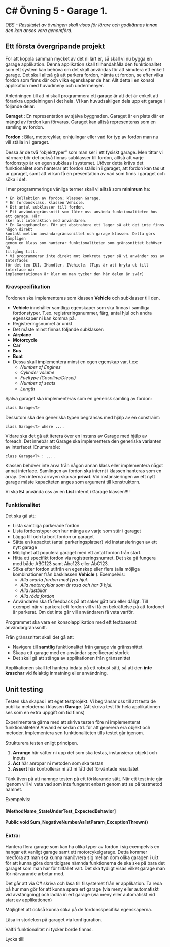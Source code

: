 # C# Övning 5 - Garage 1.

_OBS - Resultatet av övningen skall visas för lärare och godkännas innan den kan anses vara genomförd._

## Ett första övergripande projekt

För att koppla samman mycket av det ni lärt er, så skall vi nu bygga en garage applikation.
Denna applikation skall tillhandahålla den funktionalitet som ett system kan behöva om
det skall användas för att simulera ett enkelt garage. Det skall alltså gå att parkera fordon,
hämta ut fordon, se efter vilka fordon som finns där och vilka egenskaper de har. Allt detta
i en konsol applikation med huvudmeny och undermenyer.

Anledningen till att ni skall programmera ett garage är att det är enkelt att förankra
uppdelningen i det hela. Vi kan huvudsakligen dela upp ett garage i följande delar:

**Garaget** : En representation av själva byggnaden. Garaget är en plats där en mängd av
fordon kan förvaras. Garaget kan alltså representeras som en samling av fordon.

**Fordon** : Bilar, motorcyklar, enhjulingar eller vad för typ av fordon man nu vill ställa in i
garaget.

Dessa är de två “objekttyper” som man ser i ett fysiskt garage. Men tittar vi närmare bör
det också finnas subklasser till fordon, alltså att varje fordonstyp är en egen subklass i
systemet. Utöver detta krävs det funktionalitet som hanterar att fordon ställs in i garaget,
att fordon kan tas ut ur garaget, samt att vi kan få en presentation av vad som finns i
garaget och söka i det.

I mer programmerings vänliga termer skall vi alltså som **minimum** ha:

```
* En kollektion av fordon; klassen Garage.
* En fordonsklass, klassen Vehicle.
* Ett antal subklasser till fordon.
* Ett användargränssnitt som låter oss använda funktionaliteten hos ett garage. Här
sker all interaktion med användaren.
* En GarageHandler. För att abstrahera ett lager så att det inte finns någon direkt
kontakt mellan användargränssnittet och garage klassen. Detta görs lämpligen
genom en klass som hanterar funktionaliteten som gränssnittet behöver ha
tillgång till.
* Vi programmerar inte direkt mot konkreta typer så vi använder oss av Interfaces
för det tex IUI, IHandler, IVehicle. (Tips är att bryta ut till interface när
implementationen är klar om man tycker den här delen är svår)
```

### Kravspecifikation

Fordonen ska implementeras som klassen **Vehicle** och subklasser till den.
* **Vehicle** innehåller samtliga egenskaper som ska finnas i samtliga fordonstyper.
T.ex. registreringsnummer, färg, antal hjul och andra egenskaper ni kan komma på.
* Registreringsnumret är unikt
* Det måste minst finnas följande subklasser:
 * **Airplane**
 * **Motorcycle**
 * **Car**
 * **Bus**
 * **Boat**
* Dessa skall implementera minst en egen egenskap var, t.ex:
  * _Number of Engines_
  * _Cylinder volume_
  * _Fueltype (Gasoline/Diesel)_
  * _Number of seats_
  * _Length_

Själva garaget ska implementeras som en generisk samling av fordon:

```
class Garage<T>
```
Dessutom ska den generiska typen begränsas med hjälp av en constraint:

```
class Garage<T> where ....
```
Vidare ska det gå att iterera över en instans av Garage med hjälp av foreach. Det innebär
att Garage ska implementera den generiska varianten av interfacet IEnumerable:

```
class Garage<T> : ....
```
Klassen behöver inte ärva från någon annan klass eller implementera något annat
interface.
Samlingen av fordon ska internt i klassen hanteras som en array. Den interna arrayen ska
var **privat**. Vid instansieringen av ett nytt garage måste kapaciteten anges som argument
till konstruktorn.

Vi ska **EJ** använda oss av en **List<Vehicle>** internt i Garage klassen!!!!


### Funktionalitet

Det ska gå att:
* Lista samtliga parkerade fordon
* Lista fordonstyper och hur många av varje som står i garaget
* Lägga till och ta bort fordon ur garaget
* Sätta en kapacitet (antal parkeringsplatser) vid instansieringen av ett nytt garage
* Möjlighet att populera garaget med ett antal fordon från start.
* Hitta ett specifikt fordon via registreringsnumret. Det ska gå fungera med både
ABC123 samt Abc123 eller AbC123.
* Söka efter fordon utifrån en egenskap eller flera (alla möjliga kombinationer från
basklassen **Vehicle** ). Exempelvis:
  * _Alla svarta fordon med fyra hjul._
  * _Alla motorcyklar som är rosa och har 3 hjul._
  * _Alla lastbilar_
  * _Alla röda fordon_
* Användaren ska få feedback på att saker gått bra eller dåligt. Till exempel när vi
parkerat ett fordon vill vi få en bekräftelse på att fordonet är parkerat. Om det inte
går vill användaren få veta varför.

Programmet ska vara en konsolapplikation med ett textbaserat användargränssnitt.

Från gränssnittet skall det gå att:
* Navigera till **samtlig** funktionalitet från garage via gränssnittet
* Skapa ett garage med en användar specificerad storlek
* Det skall gå att stänga av applikationen från gränssnittet

Applikationen skall fel hantera indata på ett robust sätt, så att den **inte kraschar** vid
felaktig inmatning eller användning.

## Unit testing

Testen ska skapas i ett eget testprojekt. Vi begränsar oss till att testa de publika
metoderna i klassen **Garage**. (Att skriva test för hela applikationen ses som en extra
uppgift om tid finns)

Experimentera gärna med att skriva testen före ni implementerat funktionaliteten!
Använd er sedan ctrl. för att generera era objekt och metoder.
Implementera sen funktionaliteten tills testet går igenom.


Strukturera testen enligt principen.

1. **Arrange** här sätter ni upp det som ska testas, instansierar objekt och inputs
2. **Act** här anropar ni metoden som ska testas
3. **Assert** här kontrollerar ni att ni fått det förväntade resultatet

Tänk även på att namnge testen på ett förklarande sätt. När ett test inte går igenom vill vi
veta vad som inte fungerat enbart genom att se på testmetod namnet.

Exempelvis:

#### [MethodName_StateUnderTest_ExpectedBehavior]

**Public void Sum_NegativeNumberAs1stParam_ExceptionThrown()**

### Extra:

Hantera flera garage som kan ha olika typer av fordon i sig exempelvis en hangar ett
vanligt garage samt ett motorcykelgarage.
Detta kommer medföra att man ska kunna manövrera sig mellan dom olika garagen i ui:t
för att kunna göra dom tidigare nämnda funktionerna de ska ske på bara det garaget som
man har för tillfället valt.
Det ska tydligt visas vilket garage man för närvarande arbetar med.

Det går att via C# skriva och läsa till filsystemet från er applikation. Ta reda på hur man gör
för att kunna spara ert garage (via meny eller automatiskt vid avstängning) och ladda in ert
garage (via meny eller automatiskt vid start av applikationen)

Möjlighet att också kunna söka på de fordonsspecifika egenskaperna.

Läsa in storleken på garaget via konfiguration.

Valfri funktionalitet ni tycker borde finnas.

Lycka till!


